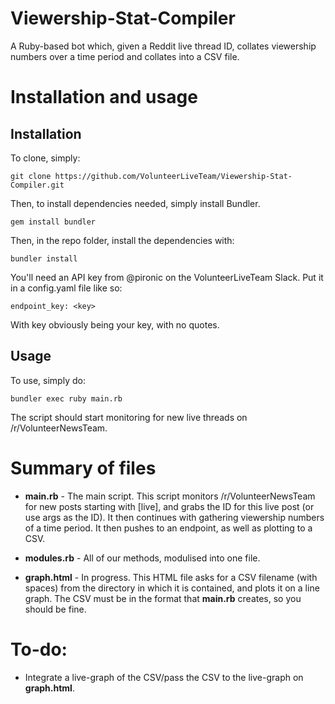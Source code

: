 # Viewership-Stat-Compiler
A Ruby-based bot which, given a Reddit live thread ID, collates viewership numbers over a time period and collates into a CSV file.

# Installation and usage
## Installation

To clone, simply:
```
git clone https://github.com/VolunteerLiveTeam/Viewership-Stat-Compiler.git
```
Then, to install dependencies needed, simply install Bundler.
```
gem install bundler
```
Then, in the repo folder, install the dependencies with:
```
bundler install
```

You'll need an API key from @pironic on the VolunteerLiveTeam Slack. Put it in a config.yaml file like so:
```
endpoint_key: <key>
```
With key obviously being your key, with no quotes.
## Usage

To use, simply do:
```
bundler exec ruby main.rb
```
The script should start monitoring for new live threads on /r/VolunteerNewsTeam.

# Summary of files

* **main.rb** - The main script. This script monitors /r/VolunteerNewsTeam for new posts starting with [live], and grabs the ID for this live post (or use args as the ID). It then continues with gathering viewership numbers of a time period. It then pushes to an endpoint, as well as plotting to a CSV.

* **modules.rb** - All of our methods, modulised into one file.

* **graph.html** - In progress. This HTML file asks for a CSV filename (with spaces) from the directory in which it is contained, and plots it on a line graph. The CSV must be in the format that **main.rb** creates, so you should be fine.

# To-do:
* Integrate a live-graph of the CSV/pass the CSV to the live-graph on **graph.html**.
